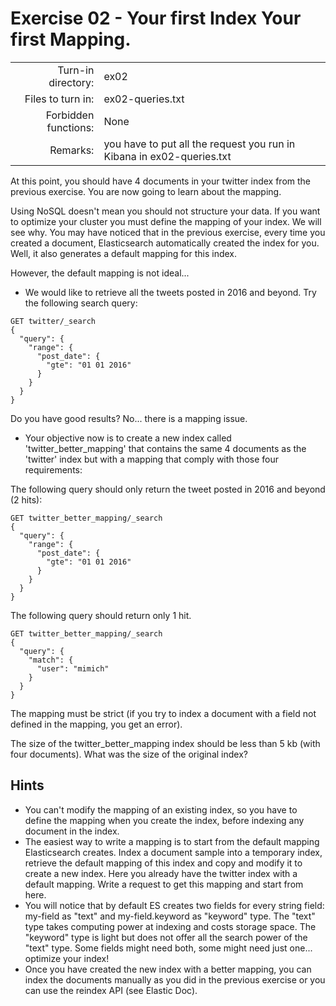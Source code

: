 # Exercise 02 - Your first Index Your first Mapping.

|  |  |
| ---: | :--- |
| Turn-in directory: | ex02 |
| Files to turn in: | ex02-queries.txt |
| Forbidden functions: | None |
| Remarks: | you have to put all the request you run in Kibana in ex02-queries.txt |

At this point, you should have 4 documents in your twitter index from the previous exercise. You are now going to learn about the mapping.

Using NoSQL doesn't mean you should not structure your data. If you want to optimize your cluster you must define the mapping of your index. We will see why. You may have noticed that in the previous exercise, every time you created a document, Elasticsearch automatically created the index for you. Well, it also generates a default mapping for this index.

However, the default mapping is not ideal...

* We would like to retrieve all the tweets posted in 2016 and beyond. Try the following search query:

```text
GET twitter/_search
{
  "query": {
    "range": {
      "post_date": {
        "gte": "01 01 2016"
      }
    }
  }
}
```

Do you have good results? No... there is a mapping issue.

* Your objective now is to create a new index called 'twitter\_better\_mapping' that contains the same 4 documents as the 'twitter' index but with a mapping that comply with those four requirements:  

The following query should only return the tweet posted in 2016 and beyond \(2 hits\):

```text
GET twitter_better_mapping/_search
{
  "query": {
    "range": {
      "post_date": {
        "gte": "01 01 2016"
      }
    }
  }
}
```

The following query should return only 1 hit.

```text
GET twitter_better_mapping/_search
{
  "query": {
    "match": {
      "user": "mimich"
    }
  }
}
```

The mapping must be strict \(if you try to index a document with a field not defined in the mapping, you get an error\).

The size of the twitter\_better\_mapping index should be less than 5 kb \(with four documents\). What was the size of the original index?

## Hints

* You can't modify the mapping of an existing index, so you have to define the mapping when you create the index, before indexing any document in the index.  
* The easiest way to write a mapping is to start from the default mapping Elasticsearch creates. Index a document sample into a temporary index, retrieve the default mapping of this index and copy and modify it to create a new index. Here you already have the twitter index with a default mapping. Write a request to get this mapping and start from here.  
* You will notice that by default ES creates two fields for every string field: my-field as "text" and my-field.keyword as "keyword" type. The "text" type takes computing power at indexing and costs storage space. The "keyword" type is light but does not offer all the search power of the "text" type. Some fields might need both, some might need just one... optimize your index!  
* Once you have created the new index with a better mapping, you can index the documents manually as you did in the previous exercise or you can use the reindex API \(see Elastic Doc\).

